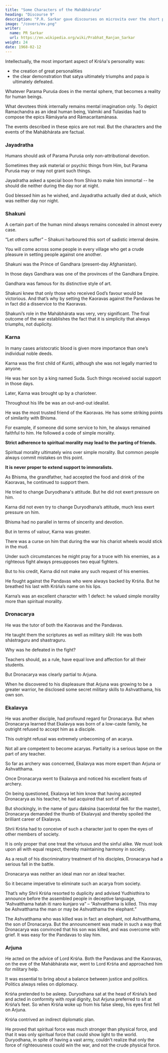 ```yaml
---
title: "Some Characters of the Mahábhárata"
heading: "Discourse 9"
description: "P.R. Sarkar gave discourses on microvita over the short period of two and a half years from December 1986 to June 1989 at the very end of His life."
image: "/covers/mv.png"
writer:
  name: PR Sarkar
  url: https://en.wikipedia.org/wiki/Prabhat_Ranjan_Sarkar
weight: 24
date: 1968-02-12
---
```



Intellectually, the most important aspect of Krśńa's personality was:
- the creation of great personalities
- the clear demonstration that satya ultimately triumphs and papa is ultimately defeated.

Whatever Parama Puruśa does in the mental sphere, that becomes a reality for human beings.

What devotees think internally remains mental imagination only. To depict Ramachandra as an ideal human being, Valmiki and Tulasidas had to compose the epics Rámáyańa and Rámacaritamánasa. 

The events described in these epics are not real. But the characters and the events of the Mahábhárata are factual.

### Jayadratha

Humans should ask of Parama Puruśa only non-attributional devotion.

Sometimes they ask material or psychic things from Him, but Parama Puruśa may or may not grant such things.

Jayadratha asked a special boon from Shiva to make him immortal -- he should die neither during the day nor at night.

God blessed him as he wished, and Jayadratha actually died at dusk, which was neither day nor night.


### Shakuni

A certain part of the human mind always remains concealed in almost every case. 

“Let others suffer” – Shakuni harboured this sort of sadistic internal desire.

You will come across some people in every village who get a crude pleasure in setting people against one another.

Shakuni was the Prince of Gandhara (present-day Afghanistan). 

In those days Gandhara was one of the provinces of the Gandhara Empire.

Gandhara was famous for its distinctive style of art. 

Shakuni knew that only those who received God’s favour would be victorious. And that’s why by setting the Kaoravas against the Pandavas he in fact did a disservice to the Kaoravas. 

Shakuni’s role in the Mahábhárata was very, very significant. The final outcome of the war establishes the fact that it is simplicity that always triumphs, not duplicity.



### Karna

In many cases aristocratic blood is given more importance than one’s individual noble deeds.

Karna was the first child of Kuntii, although she was not legally married to anyone.

He was her son by a king named Suda. Such things received social support in those days.

Later, Karna was brought up by a charioteer.

Throughout his life be was an out-and-out idealist.

He was the most trusted friend of the Kaoravas. He has some striking points of similarity with Bhisma. 

For example, if someone did some service to him, he always remained faithful to him. He followed a code of simple morality.

**Strict adherence to spiritual morality may lead to the parting of friends.**

<!-- It is often found that  it is -->

Spiritual morality ultimately wins over simple morality. But common people always commit mistakes on this point.

**It is never proper to extend support to immoralists.**

As Bhisma, the grandfather, had accepted the food and drink of the Kaoravas, he continued to support them. 

He tried to change Duryodhana's attitude. But he did not exert pressure on him.

Karna did not even try to change Duryodhana’s attitude, much less exert pressure on him.

Bhisma had no parallel in terms of sincerity and devotion.

But in terms of valour, Karna was greater.

There was a curse on him that during the war his chariot wheels would stick in the mud.

Under such circumstances he might pray for a truce with his enemies, as a righteous fight always presupposes two equal fighters. 

But to his credit, Karna did not make any such request of his enemies.

He fought against the Pandavas who were always backed by Krśńa. But he breathed his last with Krśńa’s name on his lips.

Karna’s was an excellent character with 1 defect: he valued simple morality more than spiritual morality.



### Dronacarya

He was the tutor of both the Kaoravas and the Pandavas.

He taught them the scriptures as well as military skill: He was both shástraguru and shastraguru.

Why was he defeated in the fight?

Teachers should, as a rule, have equal love and affection for all their students.

But Dronacarya was clearly partial to Arjuna. 

When he discovered to his displeasure that Arjuna was growing to be a greater warrior, he disclosed some secret military skills to Ashvatthama, his own son.


### Ekalavya

He was another disciple, had profound regard for Dronacarya. But when Dronacarya learned that Ekalavya was born of a low-caste family, he outright refused to accept him as a disciple.

This outright refusal was extremely unbecoming of an acarya.

Not all are competent to become acaryas. Partiality is a serious lapse on the part of any teacher.

So far as archery was concerned, Ekalavya was more expert than Arjuna or Ashvatthama.

Once Dronacarya went to Ekalavya and noticed his excellent feats of archery. 

On being questioned, Ekalavya let him know that having accepted Dronacarya as his teacher, he had acquired that sort of skill. 

But shockingly, in the name of guru daksina (sacerdotal fee for the master), Dronacarya demanded the thumb of Ekalavya) and thereby spoiled the brilliant career of Ekalavya.

Shrii Krśńa had to conceive of such a character just to open the eyes of other members of society. 

It is only proper that one treat the virtuous and the sinful alike. We must look upon all with equal respect, thereby maintaining harmony in society.

As a result of his discriminatory treatment of his disciples, Dronacarya had a serious fall in the battle.

Dronacarya was neither an ideal man nor an ideal teacher. 

So it became imperative to eliminate such an acarya from society. 

That’s why Shrii Krśńa resorted to duplicity and advised Yudhisthira to announce before the assembled people in deceptive language, “Ashvatthama hatah iti naro kunjaro va” – “Ashvatthama is killed. This may be Ashvatthama the man or may be Ashvatthama the elephant.” 

The Ashvatthama who was killed was in fact an elephant, not Ashvatthama, the son of Dronacarya. But the announcement was made in such a way that Dronacarya was convinced that his son was killed, and was overcome with grief. It was easy for the Pandavas to slay him.


### Arjuna

He acted on the advice of Lord Krśńa. Both the Pandavas and the Kaoravas, on the eve of the Mahábhárata war, went to Lord Krśńa and approached him for military help.

It was essential to bring about a balance between justice and politics. Politics always relies on diplomacy. 

Krśńa pretended to be asleep. Duryodhana sat at the head of Krśńa’s bed and acted in conformity with royal dignity, but Arjuna preferred to sit at Krśńa’s feet. So when Krśńa woke up from his false sleep, his eyes first fell on Arjuna.

Krśńa contrived an indirect diplomatic plan. 

He proved that spiritual force was much stronger than physical force, and that it was only spiritual force that could show light to the world. Duryodhana, in spite of having a vast army, couldn’t realize that only the force of righteousness could win the war, and not the crude physical force.


